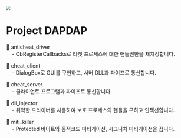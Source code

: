 <img src="https://user-images.githubusercontent.com/24206298/67651399-141db000-f984-11e9-875c-5270d7504c09.png" style="zoom:70%"/>

# Project DAPDAP

📁 anticheat_driver<br>
&nbsp;&nbsp;&nbsp;&nbsp;- ObRegisterCallbacks로 타겟 프로세스에 대한 핸들권한을 재지정합니다.

📁 cheat_client<br>
&nbsp;&nbsp;&nbsp;&nbsp;- DialogBox로 GUI를 구현하고, 서버 DLL과 파이프로 통신합니다.

📁 cheat_server<br>
&nbsp;&nbsp;&nbsp;&nbsp;- 클라이언트 프로그램과 파이프로 통신합니다.

📁 dll_injector<br>
&nbsp;&nbsp;&nbsp;&nbsp;- 취약한 드라이버를 사용하여 보호 프로세스의 핸들을 구하고 인젝션합니다.

📁 miti_killer<br>
&nbsp;&nbsp;&nbsp;&nbsp;- Protected 바이트와 동적코드 미티게이션, 시그니처 미티게이션을 끕니다.
